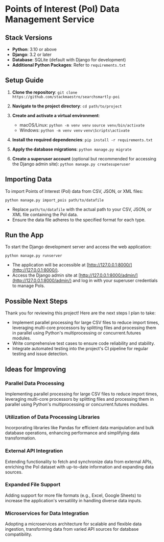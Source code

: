 # Points of Interest (PoI) Data Management Service

## Stack Versions

- **Python**: 3.10 or above
- **Django**: 3.2 or later
- **Database**: SQLite (default with Django for development)
- **Additional Python Packages**: Refer to `requirements.txt`

## Setup Guide

1. **Clone the repository**:
   `git clone https://github.com/stackmaestro/searchsmartly-poi`

2. **Navigate to the project directory**:
   `cd path/to/project`

3. **Create and activate a virtual environment**:

   - macOS/Linux:
     `python -m venv venv`
     `source venv/bin/activate`
   - Windows:
     `python -m venv venv`
     `venv\Scripts\activate`

4. **Install the required dependencies**:
   `pip install -r requirements.txt`

5. **Apply the database migrations**:
   `python manage.py migrate`

6. **Create a superuser account** (optional but recommended for accessing the Django admin site):
   `python manage.py createsuperuser`

## Importing Data

To import Points of Interest (PoI) data from CSV, JSON, or XML files:

`python manage.py import_pois path/to/datafile`

- Replace `path/to/datafile` with the actual path to your CSV, JSON, or XML file containing the PoI data.
- Ensure the data file adheres to the specified format for each type.

## Run the App

To start the Django development server and access the web application:

`python manage.py runserver`

- The application will be accessible at [http://127.0.0.1:8000/](http://127.0.0.1:8000/).
- Access the Django admin site at [http://127.0.0.1:8000/admin/](http://127.0.0.1:8000/admin/) and log in with your superuser credentials to manage PoIs.

## Possible Next Steps

Thank you for reviewing this project! Here are the next steps I plan to take:
- Implement parallel processing for large CSV files to reduce import times, leveraging multi-core processors by splitting files and processing them in parallel using Python's multiprocessing or concurrent.futures modules.
- Write comprehensive test cases to ensure code reliability and stability.
- Integrate automated testing into the project's CI pipeline for regular testing and issue detection.

## Ideas for Improving

### Parallel Data Processing

Implementing parallel processing for large CSV files to reduce import times, leveraging multi-core processors by splitting files and processing them in parallel using Python's multiprocessing or concurrent.futures modules.

### Utilization of Data Processing Libraries

Incorporating libraries like Pandas for efficient data manipulation and bulk database operations, enhancing performance and simplifying data transformation.

### External API Integration

Extending functionality to fetch and synchronize data from external APIs, enriching the PoI dataset with up-to-date information and expanding data sources.

### Expanded File Support

Adding support for more file formats (e.g., Excel, Google Sheets) to increase the application's versatility in handling diverse data inputs.

### Microservices for Data Integration

Adopting a microservices architecture for scalable and flexible data ingestion, transforming data from varied API sources for database compatibility.
